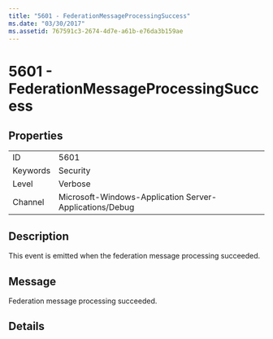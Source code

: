 ```yaml
---
title: "5601 - FederationMessageProcessingSuccess"
ms.date: "03/30/2017"
ms.assetid: 767591c3-2674-4d7e-a61b-e76da3b159ae
---
```

# 5601 - FederationMessageProcessingSuccess
## Properties  


|||  
|-|-|  
|ID|5601|  
|Keywords|Security|  
|Level|Verbose|  
|Channel|Microsoft-Windows-Application Server-Applications/Debug|  

## Description  
 This event is emitted when the federation message processing succeeded.  

## Message  
 Federation message processing succeeded.  

## Details
